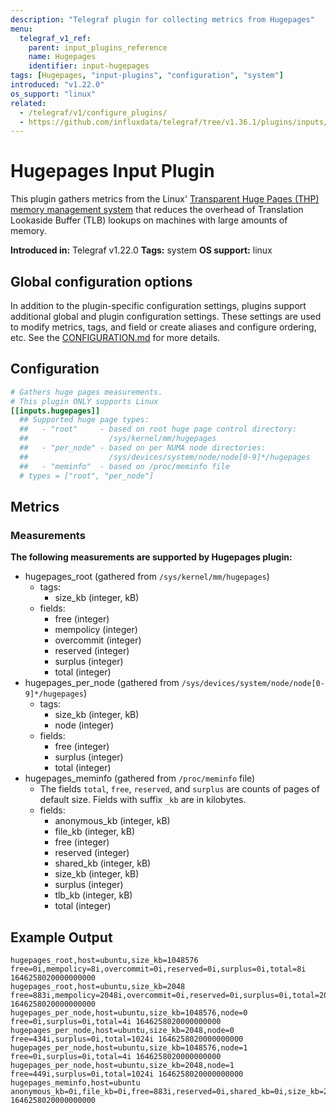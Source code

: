 ```yaml
---
description: "Telegraf plugin for collecting metrics from Hugepages"
menu:
  telegraf_v1_ref:
    parent: input_plugins_reference
    name: Hugepages
    identifier: input-hugepages
tags: [Hugepages, "input-plugins", "configuration", "system"]
introduced: "v1.22.0"
os_support: "linux"
related:
  - /telegraf/v1/configure_plugins/
  - https://github.com/influxdata/telegraf/tree/v1.36.1/plugins/inputs/hugepages/README.md, Hugepages Plugin Source
---
```


# Hugepages Input Plugin

This plugin gathers metrics from the Linux'
[Transparent Huge Pages (THP) memory management system](https://www.kernel.org/doc/html/latest/admin-guide/mm/hugetlbpage.html) that reduces
the overhead of Translation Lookaside Buffer (TLB) lookups on machines with
large amounts of memory.

**Introduced in:** Telegraf v1.22.0
**Tags:** system
**OS support:** linux

[hugetlb]: https://www.kernel.org/doc/html/latest/admin-guide/mm/hugetlbpage.html

## Global configuration options <!-- @/docs/includes/plugin_config.md -->

In addition to the plugin-specific configuration settings, plugins support
additional global and plugin configuration settings. These settings are used to
modify metrics, tags, and field or create aliases and configure ordering, etc.
See the [CONFIGURATION.md](/telegraf/v1/configuration/#plugins) for more details.

[CONFIGURATION.md]: ../../../docs/CONFIGURATION.md#plugins

## Configuration

```toml @sample.conf
# Gathers huge pages measurements.
# This plugin ONLY supports Linux
[[inputs.hugepages]]
  ## Supported huge page types:
  ##   - "root"     - based on root huge page control directory:
  ##                  /sys/kernel/mm/hugepages
  ##   - "per_node" - based on per NUMA node directories:
  ##                  /sys/devices/system/node/node[0-9]*/hugepages
  ##   - "meminfo"  - based on /proc/meminfo file
  # types = ["root", "per_node"]
```

## Metrics

### Measurements

**The following measurements are supported by Hugepages plugin:**

- hugepages_root (gathered from `/sys/kernel/mm/hugepages`)
  - tags:
    - size_kb (integer, kB)
  - fields:
    - free (integer)
    - mempolicy (integer)
    - overcommit (integer)
    - reserved (integer)
    - surplus (integer)
    - total (integer)
- hugepages_per_node (gathered from `/sys/devices/system/node/node[0-9]*/hugepages`)
  - tags:
    - size_kb (integer, kB)
    - node (integer)
  - fields:
    - free (integer)
    - surplus (integer)
    - total (integer)
- hugepages_meminfo (gathered from `/proc/meminfo` file)
  - The fields `total`, `free`, `reserved`, and `surplus` are counts of pages
    of default size. Fields with suffix `_kb` are in kilobytes.
  - fields:
    - anonymous_kb (integer, kB)
    - file_kb (integer, kB)
    - free (integer)
    - reserved (integer)
    - shared_kb (integer, kB)
    - size_kb (integer, kB)
    - surplus (integer)
    - tlb_kb (integer, kB)
    - total (integer)

## Example Output

```text
hugepages_root,host=ubuntu,size_kb=1048576 free=0i,mempolicy=8i,overcommit=0i,reserved=0i,surplus=0i,total=8i 1646258020000000000
hugepages_root,host=ubuntu,size_kb=2048 free=883i,mempolicy=2048i,overcommit=0i,reserved=0i,surplus=0i,total=2048i 1646258020000000000
hugepages_per_node,host=ubuntu,size_kb=1048576,node=0 free=0i,surplus=0i,total=4i 1646258020000000000
hugepages_per_node,host=ubuntu,size_kb=2048,node=0 free=434i,surplus=0i,total=1024i 1646258020000000000
hugepages_per_node,host=ubuntu,size_kb=1048576,node=1 free=0i,surplus=0i,total=4i 1646258020000000000
hugepages_per_node,host=ubuntu,size_kb=2048,node=1 free=449i,surplus=0i,total=1024i 1646258020000000000
hugepages_meminfo,host=ubuntu anonymous_kb=0i,file_kb=0i,free=883i,reserved=0i,shared_kb=0i,size_kb=2048i,surplus=0i,tlb_kb=12582912i,total=2048i 1646258020000000000
```
